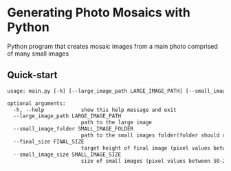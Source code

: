 # Generating Photo Mosaics with Python

Python program that creates mosaic images from a main photo comprised of many small images

## Quick-start

```txt
usage: main.py [-h] [--large_image_path LARGE_IMAGE_PATH] [--small_image_folder SMALL_IMAGE_FOLDER] [--final_size FINAL_SIZE] [--small_image_size SMALL_IMAGE_SIZE]

optional arguments:
  -h, --help            show this help message and exit
  --large_image_path LARGE_IMAGE_PATH
                        path to the large image
  --small_image_folder SMALL_IMAGE_FOLDER
                        path to the small images folder(folder should contain between 400-1,000 images for best results
  --final_size FINAL_SIZE
                        target height of final image (pixel values between 1,000-20,000 for best results)
  --small_image_size SMALL_IMAGE_SIZE
                        size of small images (pixel values between 50-200 for best results)
```
